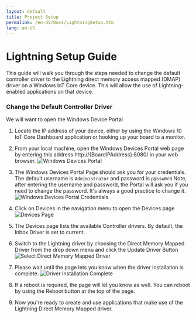 ```yaml
---
layout: default
title: Project Setup
permalink: /en-US/Docs/LightningSetup.htm
lang: en-US
---
```


# Lightning Setup Guide

This guide will walk you through the steps needed to change the default controller driver to the Lightning direct memory access mapped (DMAP) driver on a Windows IoT Core device. This will allow the use of Lightning-enabled applications on that device.

### Change the Default Controller Driver

We will want to open the Windows Device Portal

1. Locate the IP address of your device, either by using the Windows 10 IoT Core Dashboard application or hooking up your board to a monitor.

1. From your local machine, open the Windows Devices Portal web page by entering this address http://{BoardIPAddress}:8080/ in your web browser.
 ![Windows Devices Portal]({{site.baseurl}}/Resources/images/Lightning/dmap1.png)

1. The Windows Devices Portal Page should ask you for your credentials. The default username is `Administrator` and password is `p@ssw0rd`
  Note, after entering the username and password, the Portal will ask you if you need to change the password. It's always a good practice to change it.
 ![Windows Devices Portal Credentials]({{site.baseurl}}/Resources/images/Lightning/dmap2.png)

1. Click on Devices in the navigation menu to open the Devices page
  ![Devices Page]({{site.baseurl}}/Resources/images/Lightning/dmap3.png)

1. The Devices page lists the available Controller drivers. By default, the Inbox Driver is set to current.

1. Switch to the Lightning driver by choosing the Direct Memory Mapped Driver from the drop down menu and click the Update Driver Button<br/>
  ![Select Direct Memory Mapped Driver]({{site.baseurl}}/Resources/images/Lightning/dmap4.png)

1. Please wait until the page lets you know when the driver installation is complete.
   ![Driver Installation Complete]({{site.baseurl}}/Resources/images/Lightning/dmap5.png)

1. If a reboot is required, the page will let you know as well. You can reboot by using the Reboot button at the top of the page.

1. Now you're ready to create and use applications that make use of the Lightning Direct Memory Mapped driver.
